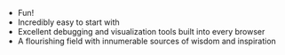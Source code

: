 * Fun!
* Incredibly easy to start with
* Excellent debugging and visualization tools built into every browser
* A flourishing field with innumerable sources of wisdom and inspiration